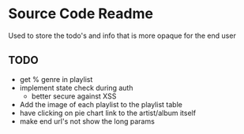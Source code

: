 # Source Code Readme

Used to store the todo's and info that is more opaque for the end user

## TODO

* get % genre in playlist
* implement state check during auth
    * better secure against XSS
* Add the image of each playlist to the playlist table
* have clicking on pie chart link to the artist/album itself
* make end url's not show the long params
